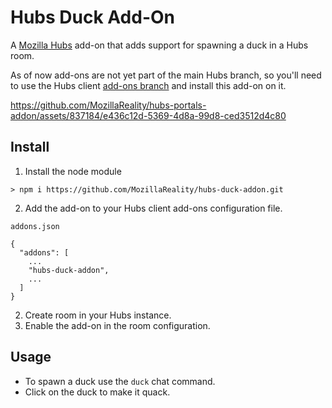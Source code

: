 # Hubs Duck Add-On
A [Mozilla Hubs](https://github.com/mozilla/hubs/) add-on that adds support for spawning a duck in a Hubs room.

As of now add-ons are not yet part of the main Hubs branch, so you'll need to use the Hubs client [add-ons branch](https://github.com/mozilla/hubs/tree/addons) and install this add-on on it.

https://github.com/MozillaReality/hubs-portals-addon/assets/837184/e436c12d-5369-4d8a-99d8-ced3512d4c80

## Install
1. Install the node module
```
> npm i https://github.com/MozillaReality/hubs-duck-addon.git
```
2. Add the add-on to your Hubs client add-ons configuration file.

`addons.json`
```
{
  "addons": [
    ...
    "hubs-duck-addon", 
    ...
  ]
}

```
2. Create room in your Hubs instance.
3. Enable the add-on in the room configuration.

## Usage
- To spawn a duck use the ```duck``` chat command.
- Click on the duck to make it quack.
